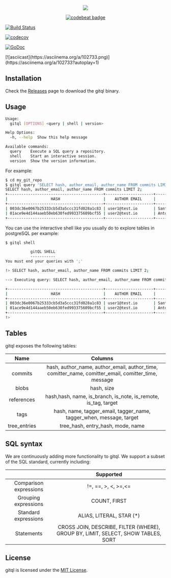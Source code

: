 <p align="center"> 
  <img src="https://rawgit.com/gitql/gitql/master/gitql-logo.svg">
</p>

<p align="center"> 
 <a href="https://codebeat.co/projects/github-com-gitql-gitql"><img alt="codebeat badge" src="https://codebeat.co/badges/ff0a63ef-e1b1-4a8a-9662-8b2ae17718fa" /></a>
 
 <a href="https://travis-ci.org/gitql/gitql"><img alt="Build Status" src="https://travis-ci.org/gitql/gitql.svg?branch=master" /></a>
 
  <a href="https://codecov.io/gh/gitql/gitql"><img alt="codecov" src="https://codecov.io/gh/gitql/gitql/branch/master/graph/badge.svg" /></a>
  
  <a href="https://godoc.org/github.com/gitql/gitql"><img alt="GoDoc" src="https://godoc.org/github.com/gitql/gitql?status.svg" /></a>
</p>
[![asciicast](https://asciinema.org/a/102733.png)](https://asciinema.org/a/102733?autoplay=1)

## Installation

Check the [Releases](https://github.com/gitql/gitql/releases) page to download
the gitql binary.

## Usage

```bash
Usage:
  gitql [OPTIONS] <query | shell | version>

Help Options:
  -h, --help  Show this help message

Available commands:
  query    Execute a SQL query a repository.
  shell    Start an interactive session.
  version  Show the version information.
```

For example:

```bash
$ cd my_git_repo
$ gitql query 'SELECT hash, author_email, author_name FROM commits LIMIT 2;' 
SELECT hash, author_email, author_name FROM commits LIMIT 2;
+------------------------------------------+---------------------+-----------------------+
|                   HASH                   |    AUTHOR EMAIL     |      AUTHOR NAME      |
+------------------------------------------+---------------------+-----------------------+
| 003dc36e0067b25333cb5d3a5ccc31fd028a1c83 | user1@test.io       | Santiago M. Mola      |
| 01ace9e4d144aaeb50eb630fed993375609bcf55 | user2@test.io       | Antonio Navarro Perez |
+------------------------------------------+---------------------+-----------------------+
```

You can use the interactive shell like you usually do to explore tables in postgreSQL per example:

```bash
$ gitql shell

           gitQL SHELL
           -----------
You must end your queries with ';'

!> SELECT hash, author_email, author_name FROM commits LIMIT 2;

--> Executing query: SELECT hash, author_email, author_name FROM commits LIMIT 2;

+------------------------------------------+---------------------+-----------------------+
|                   HASH                   |    AUTHOR EMAIL     |      AUTHOR NAME      |
+------------------------------------------+---------------------+-----------------------+
| 003dc36e0067b25333cb5d3a5ccc31fd028a1c83 | user1@test.io       | Santiago M. Mola      |
| 01ace9e4d144aaeb50eb630fed993375609bcf55 | user2@test.io       | Antonio Navarro Perez |
+------------------------------------------+---------------------+-----------------------+
!>  
```

## Tables

gitql exposes the following tables:

|     Name     |                                               Columns                                               |
|:------------:|:---------------------------------------------------------------------------------------------------:|
|    commits   | hash, author_name, author_email, author_time, comitter_name, comitter_email, comitter_time, message |
|     blobs    | hash, size                                                                                          |
|  references  | hash,hash, name, is_branch, is_note, is_remote, is_tag, target                                      |
|     tags     | hash, name, tagger_email, tagger_name, tagger_when, message, target                                 |
| tree_entries | tree_hash, entry_hash, mode, name                                                                   |

## SQL syntax

We are continuously adding more functionality to gitql. We support a subset of the SQL standard, currently including:

|                        |                                     Supported                                     |
|:----------------------:|:---------------------------------------------------------------------------------:|
| Comparison expressions |                                !=, ==, >, <, >=,<=                                |
|  Grouping expressions  |                                    COUNT, FIRST                                   |
|  Standard expressions  |                              ALIAS, LITERAL, STAR (*)                             |
|       Statements       | CROSS JOIN, DESCRIBE, FILTER (WHERE), GROUP BY, LIMIT, SELECT, SHOW TABLES, SORT  |

## License

gitql is licensed under the [MIT License](https://github.com/gitql/gitql/blob/master/LICENSE).
